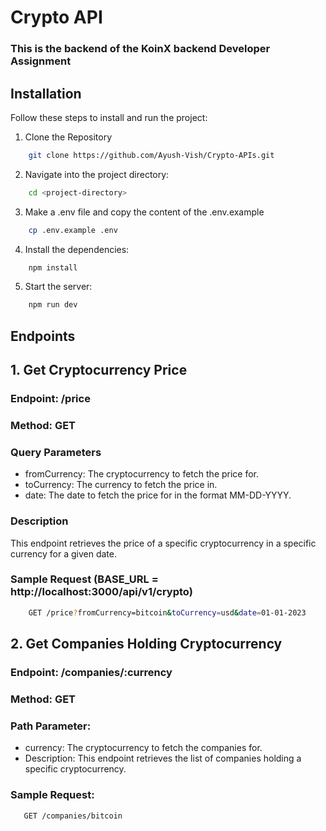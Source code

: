 # Crypto API

### This is the backend of the KoinX backend Developer Assignment

## Installation

Follow these steps to install and run the project:

1. Clone the Repository

```bash
    git clone https://github.com/Ayush-Vish/Crypto-APIs.git
```

2. Navigate into the project directory:

```bash
    cd <project-directory>
```

3. Make a .env file and copy the content of the .env.example

```bash
    cp .env.example .env
```

4. Install the dependencies:

```bash
    npm install 
```

5. Start the server:

```bash
    npm run dev 
```

## Endpoints

## 1. Get Cryptocurrency Price

### Endpoint: /price

### Method: GET

### Query Parameters

- fromCurrency: The cryptocurrency to fetch the price for.
- toCurrency: The currency to fetch the price in.
- date: The date to fetch the price for in the format MM-DD-YYYY.

### Description

This endpoint retrieves the price of a specific cryptocurrency in a specific currency for a given date.

### Sample Request (BASE_URL = http://localhost:3000/api/v1/crypto)

```bash
    GET /price?fromCurrency=bitcoin&toCurrency=usd&date=01-01-2023
```


## 2. Get Companies Holding Cryptocurrency
### Endpoint: /companies/:currency

### Method: GET

### Path Parameter:

- currency: The cryptocurrency to fetch the companies for.
- Description:
This endpoint retrieves the list of companies holding a specific cryptocurrency.

### Sample Request:

```bash
   GET /companies/bitcoin
```